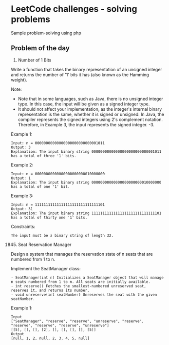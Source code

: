 # LeetCode challenges - solving problems

Sample problem-solving using php

## Problem of the day
1. Number of 1 Bits

Write a function that takes the binary representation of an unsigned integer and returns the number of '1' bits it has (also known as the Hamming weight).

Note:

- Note that in some languages, such as Java, there is no unsigned integer type. In this case, the input will be given as a signed integer type.
- It should not affect your implementation, as the integer's internal binary representation is the same, whether it is signed or unsigned.
  In Java, the compiler represents the signed integers using 2's complement notation. Therefore, in Example 3, the input represents the signed integer. -3.

Example 1:
```
Input: n = 00000000000000000000000000001011
Output: 3
Explanation: The input binary string 00000000000000000000000000001011 has a total of three '1' bits.
```

Example 2:

```
Input: n = 00000000000000000000000010000000
Output: 1
Explanation: The input binary string 00000000000000000000000010000000 has a total of one '1' bit.

```

Example 3:
```
Input: n = 11111111111111111111111111111101
Output: 31
Explanation: The input binary string 11111111111111111111111111111101 has a total of thirty one '1' bits.
```


Constraints:

    The input must be a binary string of length 32.

1845. Seat Reservation Manager

Design a system that manages the reservation state of n seats that are numbered from 1 to n.

Implement the SeatManager class:

    - SeatManager(int n) Initializes a SeatManager object that will manage n seats numbered from 1 to n. All seats are initially available.
    - int reserve() Fetches the smallest-numbered unreserved seat, reserves it, and returns its number.
    - void unreserve(int seatNumber) Unreserves the seat with the given seatNumber.

Example 1:
```
Input
["SeatManager", "reserve", "reserve", "unreserve", "reserve", "reserve", "reserve", "reserve", "unreserve"]
[[5], [], [], [2], [], [], [], [], [5]]
Output
[null, 1, 2, null, 2, 3, 4, 5, null]
```